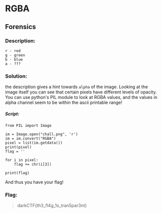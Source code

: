 # RGBA
## Forensics


### Description:
```
r - red
g - green
b - blue
a - ???
```

### Solution:
the description gives a hint towards `alpha` of the image.
Looking at the image itself you can see that certain pixels have different levels of opacity.
You can use python's PIL module to look at RGBA values, and the values in alpha channel seem to be within the ascii printable range!

##### Script:
```
from PIL import Image

im = Image.open("chall.png", 'r')
im = im.convert("RGBA")
pixel = list(im.getdata())
print(pixel)
flag = ''

for i in pixel:
    flag += chr(i[3])

print(flag)
```

And thus you have your flag!

### Flag:
> darkCTF{th3_fl4g_1s_tran5par3nt}
